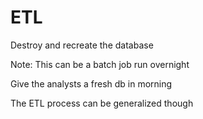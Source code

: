 # ETL

Destroy and recreate the database

Note:
This can be a batch job run overnight

Give the analysts a fresh db in morning

The ETL process can be generalized though
